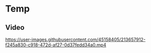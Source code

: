 # Temp

## Video 




https://user-images.githubusercontent.com/45158405/213657912-f245a830-c918-472d-af27-0d37fedd34a0.mp4

